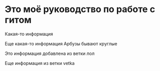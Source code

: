 # Это моё руководство по работе с гитом

Какая-то информация

Еще какая-то информация Арбузы бывают круглые

Это информация добавлена из ветки лол

Еще информация из ветки vetka